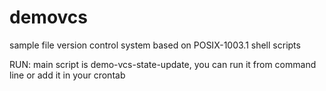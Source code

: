 # demovcs
sample file version control system
based on POSIX-1003.1 shell scripts

RUN: main script is demo-vcs-state-update, you can run it from command line or add it in your crontab